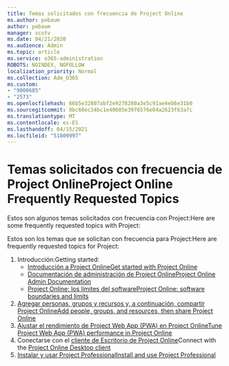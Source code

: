 ```yaml
---
title: Temas solicitados con frecuencia de Project Online
ms.author: pebaum
author: pebaum
manager: scotv
ms.date: 04/21/2020
ms.audience: Admin
ms.topic: article
ms.service: o365-administration
ROBOTS: NOINDEX, NOFOLLOW
localization_priority: Normal
ms.collection: Adm_O365
ms.custom:
- "9000685"
- "2573"
ms.openlocfilehash: 66b5e32807abf2e9278280a3e5c91ae4eb6e31b0
ms.sourcegitcommit: 8bc60ec34bc1e40685e3976576e04a2623f63a7c
ms.translationtype: MT
ms.contentlocale: es-ES
ms.lasthandoff: 04/15/2021
ms.locfileid: "51809997"
---
```

# <a name="project-online-frequently-requested-topics"></a><span data-ttu-id="c1fb8-102">Temas solicitados con frecuencia de Project Online</span><span class="sxs-lookup"><span data-stu-id="c1fb8-102">Project Online Frequently Requested Topics</span></span>

<span data-ttu-id="c1fb8-103">Estos son algunos temas solicitados con frecuencia con Project:</span><span class="sxs-lookup"><span data-stu-id="c1fb8-103">Here are some frequently requested topics with Project:</span></span>

<span data-ttu-id="c1fb8-104">Estos son los temas que se solicitan con frecuencia para Project:</span><span class="sxs-lookup"><span data-stu-id="c1fb8-104">Here are frequently requested topics for Project:</span></span>
1.  <span data-ttu-id="c1fb8-105">Introducción:</span><span class="sxs-lookup"><span data-stu-id="c1fb8-105">Getting started:</span></span> 
    -   [<span data-ttu-id="c1fb8-106">Introducción a Project Online</span><span class="sxs-lookup"><span data-stu-id="c1fb8-106">Get started with Project Online</span></span>](https://docs.microsoft.com/projectonline/get-started-with-project-online) 
    -   [<span data-ttu-id="c1fb8-107">Documentación de administración de Project Online</span><span class="sxs-lookup"><span data-stu-id="c1fb8-107">Project Online Admin Documentation</span></span>](https://docs.microsoft.com/projectonline/project-online) 
    -   [<span data-ttu-id="c1fb8-108">Project Online: los límites del software</span><span class="sxs-lookup"><span data-stu-id="c1fb8-108">Project Online: software boundaries and limits</span></span>](https://docs.microsoft.com/ProjectOnline/project-online-software-boundaries-and-limits) 
2.  [<span data-ttu-id="c1fb8-109">Agregar personas, grupos y recursos y, a continuación, compartir Project Online</span><span class="sxs-lookup"><span data-stu-id="c1fb8-109">Add people, groups, and resources, then share Project Online</span></span>](https://docs.microsoft.com/projectonline/step-2-add-people-to-project-online) 
3.  [<span data-ttu-id="c1fb8-110">Ajustar el rendimiento de Project Web App (PWA) en Project Online</span><span class="sxs-lookup"><span data-stu-id="c1fb8-110">Tune Project Web App (PWA) performance in Project Online</span></span>](https://docs.microsoft.com/projectonline/tune-project-online-performance)
4.  <span data-ttu-id="c1fb8-111">Conectarse con el [cliente de Escritorio de Project Online](https://docs.microsoft.com/projectonline/connect-to-project-online-with-the-project-online-desktop-client)</span><span class="sxs-lookup"><span data-stu-id="c1fb8-111">Connect with the [Project Online Desktop client](https://docs.microsoft.com/projectonline/connect-to-project-online-with-the-project-online-desktop-client)</span></span> 
5.  [<span data-ttu-id="c1fb8-112">Instalar y usar Project Professional</span><span class="sxs-lookup"><span data-stu-id="c1fb8-112">Install and use Project Professional</span></span>](https://support.office.com/article/install-project-7059249b-d9fe-4d61-ab96-5c5bf435f281) 
